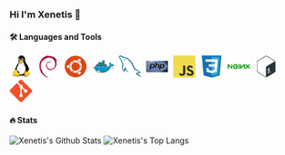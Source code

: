 ### Hi I'm Xenetis 👋

#### :hammer_and_wrench: Languages and Tools
<div>
  <img src="https://github.com/devicons/devicon/blob/master/icons/linux/linux-original.svg" width="40" height="40" title="Linux"/>&nbsp;
  <img src="https://github.com/devicons/devicon/blob/master/icons/debian/debian-original.svg" width="40" height="40" title="Debian"/>&nbsp;
  <img src="https://github.com/devicons/devicon/blob/master/icons/ubuntu/ubuntu-plain.svg" width="40" height="40" title="Ubuntu"/>&nbsp;
  <img src="https://github.com/devicons/devicon/blob/master/icons/docker/docker-original.svg" width="40" height="40" title="Docker"/>&nbsp;
  <img src="https://github.com/devicons/devicon/blob/master/icons/mysql/mysql-original.svg" width="40" height="40" title="MySQL"/>&nbsp;
  <img src="https://github.com/devicons/devicon/blob/master/icons/php/php-original.svg" width="40" height="40" title="PHP"/>&nbsp;
  <img src="https://github.com/devicons/devicon/blob/master/icons/javascript/javascript-original.svg" width="40" height="40" title="Javascript"/>&nbsp;
  <img src="https://github.com/devicons/devicon/blob/master/icons/css3/css3-original.svg" width="40" height="40" title="CSS3"/>&nbsp;
  <img src="https://github.com/devicons/devicon/blob/master/icons/nginx/nginx-original.svg" width="40" height="40" title="Nginx"/>&nbsp;
  <img src="https://github.com/devicons/devicon/blob/master/icons/bash/bash-original.svg" width="40" height="40" title="Bash"/>&nbsp;
  <img src="https://github.com/devicons/devicon/blob/master/icons/git/git-original.svg" width="40" height="40" title="Git"/>&nbsp;
</div>  


#### :fire: Stats
![Xenetis's Github Stats](https://github-readme-stats.vercel.app/api?username=xenetis&show_icons=true&count_private=true)
![Xenetis's Top Langs](https://github-readme-stats.vercel.app/api/top-langs/?username=xenetis&hide=TeX&layout=compact)


<!--
**xenetis/xenetis** is a ✨ _special_ ✨ repository because its `README.md` (this file) appears on your GitHub profile.

Here are some ideas to get you started:

- 🔭 I’m currently working on ...
- 🌱 I’m currently learning ...
- 👯 I’m looking to collaborate on ...
- 🤔 I’m looking for help with ...
- 💬 Ask me about ...
- 📫 How to reach me: ...
- 😄 Pronouns: ...
- ⚡ Fun fact: ...
-->
